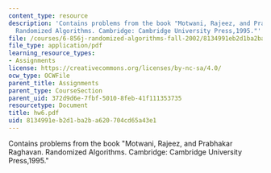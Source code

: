 ```yaml
---
content_type: resource
description: 'Contains problems from the book "Motwani, Rajeez, and Prabhakar Raghavan.
  Randomized Algorithms. Cambridge: Cambridge University Press,1995."'
file: /courses/6-856j-randomized-algorithms-fall-2002/8134991eb2d1ba2ba620704cd65a43e1_hw6.pdf
file_type: application/pdf
learning_resource_types:
- Assignments
license: https://creativecommons.org/licenses/by-nc-sa/4.0/
ocw_type: OCWFile
parent_title: Assignments
parent_type: CourseSection
parent_uid: 372d9d6e-7fbf-5010-8feb-41f111353735
resourcetype: Document
title: hw6.pdf
uid: 8134991e-b2d1-ba2b-a620-704cd65a43e1
---
```

Contains problems from the book "Motwani, Rajeez, and Prabhakar Raghavan. Randomized Algorithms. Cambridge: Cambridge University Press,1995."